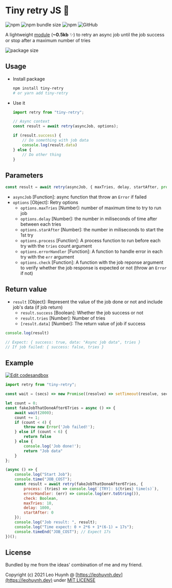 # Tiny retry JS 👷

![npm](https://img.shields.io/npm/v/tiny-retry?color=green) ![npm bundle size](https://img.shields.io/bundlephobia/minzip/tiny-retry) ![npm](https://img.shields.io/npm/dt/tiny-retry) ![GitHub](https://img.shields.io/github/license/hta218/tiny-retry)

A lightweight [module](https://www.npmjs.com/package/tiny-retry) (**~0.5kb** ✨) to retry an async job until the job success or stop after a maximum number of tries

![package size](https://i.imgur.com/kPMgkMm.png)

## Usage

- Install package

	```bash
	npm install tiny-retry
	# or yarn add tiny-retry
	```

- Use it

	```js
	import retry from "tiny-retry";

	// Async context
	const result = await retry(asyncJob, options);

	if (result.success) {
		// Do something with job data
		console.log(result.data)
	} else {
		// Do other thing
	}
	```

## Parameters

```javascript
const result = await retry(asyncJob, { maxTries, delay, startAfter, process, errorHandler, check });
```

- `asyncJob` [Function]: async function that throw an `Error` if failed
- `options` [Object]: Retry options
  - `options.maxTries` [Number]: number of maximum time to try to run job
  - `options.delay` [Number]: the number in miliseconds of time after between each tries
  - `options.starAfter` [Number]: the number in miliseconds to start the 1st try
  - `options.process` [Function]: A process function to run before each try with the `tries` count argument
  - `options.errorHandler` [Function]: A function to handle error in each try with the `err` argument
  - `options.check` [Function]: A function with the job reponse argument to verify whether the job response is expected or not (throw an `Error` if not)

## Return value

- `result` [Object]: Represent the value of the job done or not and include job's data (if job return)
  - `result.success` [Boolean]: Whether the job success or not
  - `result.tries` [Number]: Number of tries
  - `[result.data]` [Number]: The return value of job if success

```javascript
console.log(result)

// Expect: { success: true, data: "Async job data", tries }
// If job failed: { success: false, tries }
```

## Example

[![Edit codesandbox](https://codesandbox.io/static/img/play-codesandbox.svg)](https://codesandbox.io/s/test-tiny-retry-pjbqs?file=/src/index.js:0-1198)

```javascript
import retry from "tiny-retry";

const wait = (secs) => new Promise((resolve) => setTimeout(resolve, secs));

let count = 0;
const fakeJobThatDoneAfter6Tries = async () => {
	await wait(2000);
	count += 1;
	if (count < 4) {
		throw new Error('Job failed!');
	} else if (count < 6) {
		return false
	} else {
		console.log('Job done!');
		return "Job data"
	}
};

(async () => {
	console.log("Start Job");
	console.time("JOB_COST");
	const result = await retry(fakeJobThatDoneAfter6Tries, {
		process: (tries) => console.log(`[TRY]: ${tries} time(s)`),
		errorHandler: (err) => console.log(err.toString()),
		check: Boolean,
		maxTries: 10,
		delay: 1000,
		startAfter: 0
	});
	console.log("Job result: ", result);
	console.log("Time expect: 0 + 2*6 + 1*(6-1) = 17s");
	console.timeEnd("JOB_COST"); // Expect 17s
})();

```

## License

Bundled by me from the ideas' combination of me and my friend.

Copyright (c) 2021 Leo Huynh @ [https://leohuynh.dev](https://leohuynh.dev) under [MIT LICENSE](/LICENSE.md)
